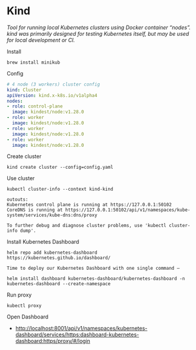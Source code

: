 # Kind
_Tool for running local Kubernetes clusters using Docker container “nodes”. kind was primarily designed for testing Kubernetes itself, but may be used for local development or CI._

Install
```
brew install minikub
```

Config
```yaml
# 4 node (3 workers) cluster config
kind: Cluster
apiVersion: kind.x-k8s.io/v1alpha4
nodes:
- role: control-plane
  image: kindest/node:v1.28.0
- role: worker
  image: kindest/node:v1.28.0
- role: worker
  image: kindest/node:v1.28.0
- role: worker
  image: kindest/node:v1.28.0
```

Create cluster
```
kind create cluster --config=config.yaml
```

Use cluster 
```
kubectl cluster-info --context kind-kind

outouts:
Kubernetes control plane is running at https://127.0.0.1:50102
CoreDNS is running at https://127.0.0.1:50102/api/v1/namespaces/kube-system/services/kube-dns:dns/proxy

To further debug and diagnose cluster problems, use 'kubectl cluster-info dump'.
```

Install Kubernetes Dashboard
```
helm repo add kubernetes-dashboard https://kubernetes.github.io/dashboard/

Time to deploy our Kubernetes Dashboard with one single command —

helm install dashboard kubernetes-dashboard/kubernetes-dashboard -n kubernetes-dashboard --create-namespace
```

Run proxy
```
kubectl proxy
```

Open Dashboard
* [http://localhost:8001/api/v1/namespaces/kubernetes-dashboard/services/https:dashboard-kubernetes-dashboard:https/proxy/#/login](http://localhost:8001/api/v1/namespaces/kubernetes-dashboard/services/https:dashboard-kubernetes-dashboard:https/proxy/#/login)

